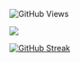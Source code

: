 ![GitHub Views](https://komarev.com/ghpvc/?username=garageinc)

<img
  src="https://cr-ss-service.azurewebsites.net/api/ScreenShot?widget=summary&username=garageinc&badges=3&show-avatar=false&style=--header-bg-color:%23000;--border-radius:10px"
/>

[![GitHub Streak](https://github-readme-streak-stats.herokuapp.com?user=garageinc&theme=swift&border_radius=5&card_width=800)](https://git.io/streak-stats)
